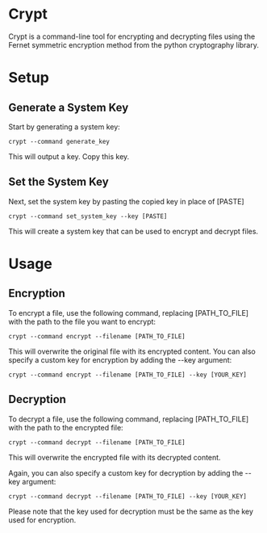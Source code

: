 # Crypt
Crypt is a command-line tool for encrypting and decrypting files using the Fernet symmetric encryption method from the python cryptography library.

# Setup

## Generate a System Key
Start by generating a system key:

~~~
crypt --command generate_key
~~~

This will output a key. Copy this key.

## Set the System Key
Next, set the system key by pasting the copied key in place of [PASTE]

~~~
crypt --command set_system_key --key [PASTE]
~~~

This will create a system key that can be used to encrypt and decrypt files.

# Usage

## Encryption
To encrypt a file, use the following command, replacing [PATH_TO_FILE] with the path to the file you want to encrypt:

~~~
crypt --command encrypt --filename [PATH_TO_FILE]
~~~

This will overwrite the original file with its encrypted content. You can also specify a custom key for encryption by adding the --key argument:

~~~
crypt --command encrypt --filename [PATH_TO_FILE] --key [YOUR_KEY]
~~~

## Decryption

To decrypt a file, use the following command, replacing [PATH_TO_FILE] with the path to the encrypted file:

~~~
crypt --command decrypt --filename [PATH_TO_FILE]
~~~

This will overwrite the encrypted file with its decrypted content.

Again, you can also specify a custom key for decryption by adding the --key argument:

~~~
crypt --command decrypt --filename [PATH_TO_FILE] --key [YOUR_KEY]
~~~

Please note that the key used for decryption must be the same as the key used for encryption.

